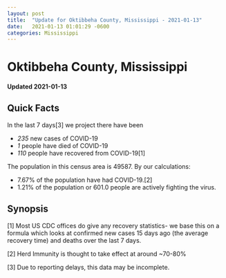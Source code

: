 ```yaml
---
layout: post
title:  "Update for Oktibbeha County, Mississippi - 2021-01-13"
date:   2021-01-13 01:01:29 -0600
categories: Mississippi
---
```


# Oktibbeha County, Mississippi
#### Updated 2021-01-13

## Quick Facts

In the last 7 days[3] we project there have been
- *235* new cases of COVID-19
- *1* people have died of COVID-19
- *110* people have recovered from COVID-19[1]

The population in this census area is 49587. By our calculations:
- 7.67% of the population have had COVID-19.[2]
- 1.21% of the population or 601.0 people are actively fighting the virus.

## Synopsis




[1] Most US CDC offices do give any recovery statistics- we base this on a formula which looks at confirmed new cases
15 days ago (the average recovery time) and deaths over the last 7 days.

[2] Herd Immunity is thought to take effect at around ~70-80%

[3] Due to reporting delays, this data may be incomplete.
 
    